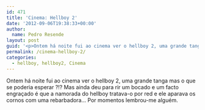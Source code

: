 ```yaml
---
id: 471
title: 'Cinema: Hellboy 2'
date: '2012-09-06T19:38:33+00:00'
author: 
  name: Pedro Resende
layout: post
guid: '<p>Ontem há noite fui ao cinema ver o hellboy 2, uma grande tanga mas o que se poderia esperar ?!? Mas ainda deu para rir um bocado e um facto engraçado é que a namorada do hellboy tratava-o por red e ele aparava os cornos com uma rebarbadora… Por momento'
permalink: /cinema-hellboy-2/
categories:
  - hellboy, hellboy2, Cinema
---
```

Ontem há noite fui ao cinema ver o hellboy 2, uma grande tanga mas o que se poderia esperar ?!? Mas ainda deu para rir um bocado e um facto engraçado é que a namorada do hellboy tratava-o por red e ele aparava os cornos com uma rebarbadora… Por momentos lembrou-me alguém.